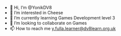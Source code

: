 - 👋 Hi, I’m @YonikDV8
- 👀 I’m interested in Cheese
- 🌱 I’m currently learning Games Development level 3
- 💞️ I’m looking to collaborate on Games
- 📫 How to reach me [y.fulla.learner@dv8learn.org.uk](mailto:y.fulla.learner@dv8learn.org.uk)

<!---
YonikDV8/YonikDV8 is a ✨ special ✨ repository because its `README.md` (this file) appears on your GitHub profile.
You can click the Preview link to take a look at your changes.
--->
